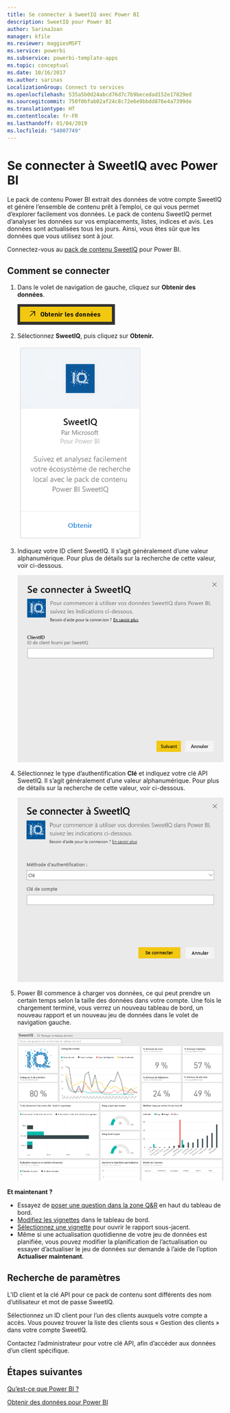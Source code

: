 ```yaml
---
title: Se connecter à SweetIQ avec Power BI
description: SweetIQ pour Power BI
author: SarinaJoan
manager: kfile
ms.reviewer: maggiesMSFT
ms.service: powerbi
ms.subservice: powerbi-template-apps
ms.topic: conceptual
ms.date: 10/16/2017
ms.author: sarinas
LocalizationGroup: Connect to services
ms.openlocfilehash: 535a5b0d24abcd76d7c7b9becedad152e17829ed
ms.sourcegitcommit: 750f0bfab02af24c8c72e6e9bbdd876e4a7399de
ms.translationtype: HT
ms.contentlocale: fr-FR
ms.lasthandoff: 01/04/2019
ms.locfileid: "54007749"
---
```

# <a name="connect-to-sweetiq-with-power-bi"></a>Se connecter à SweetIQ avec Power BI
Le pack de contenu Power BI extrait des données de votre compte SweetIQ et génère l’ensemble de contenu prêt à l’emploi, ce qui vous permet d’explorer facilement vos données. Le pack de contenu SweetIQ permet d’analyser les données sur vos emplacements, listes, indices et avis. Les données sont actualisées tous les jours. Ainsi, vous êtes sûr que les données que vous utilisez sont à jour.

Connectez-vous au [pack de contenu SweetIQ](https://app.powerbi.com/groups/me/getdata/services/sweetiq) pour Power BI.

## <a name="how-to-connect"></a>Comment se connecter
1. Dans le volet de navigation de gauche, cliquez sur **Obtenir des données**.
   
    ![](media/service-connect-to-sweetiq/getdata.png)
2. Sélectionnez **SweetIQ**, puis cliquez sur **Obtenir.**
   
    ![](media/service-connect-to-sweetiq/sweetiq.png)
3. Indiquez votre ID client SweetIQ. Il s’agit généralement d’une valeur alphanumérique. Pour plus de détails sur la recherche de cette valeur, voir ci-dessous.
   
    ![](media/service-connect-to-sweetiq/parameter.png)
4. Sélectionnez le type d’authentification **Clé** et indiquez votre clé API SweetIQ. Il s’agit généralement d’une valeur alphanumérique. Pour plus de détails sur la recherche de cette valeur, voir ci-dessous.
   
    ![](media/service-connect-to-sweetiq/credentials.png)
5. Power BI commence à charger vos données, ce qui peut prendre un certain temps selon la taille des données dans votre compte. Une fois le chargement terminé, vous verrez un nouveau tableau de bord, un nouveau rapport et un nouveau jeu de données dans le volet de navigation gauche.
   
    ![](media/service-connect-to-sweetiq/dashboard.png)

**Et maintenant ?**

* Essayez de [poser une question dans la zone Q&R](consumer/end-user-q-and-a.md) en haut du tableau de bord.
* [Modifiez les vignettes](service-dashboard-edit-tile.md) dans le tableau de bord.
* [Sélectionnez une vignette](consumer/end-user-tiles.md) pour ouvrir le rapport sous-jacent.
* Même si une actualisation quotidienne de votre jeu de données est planifiée, vous pouvez modifier la planification de l’actualisation ou essayer d’actualiser le jeu de données sur demande à l’aide de l’option **Actualiser maintenant**.

## <a name="finding-parameters"></a>Recherche de paramètres
L’ID client et la clé API pour ce pack de contenu sont différents des nom d’utilisateur et mot de passe SweetIQ.

Sélectionnez un ID client pour l’un des clients auxquels votre compte a accès. Vous pouvez trouver la liste des clients sous « Gestion des clients » dans votre compte SweetIQ.

Contactez l’administrateur pour votre clé API, afin d’accéder aux données d’un client spécifique.

## <a name="next-steps"></a>Étapes suivantes
[Qu’est-ce que Power BI ?](power-bi-overview.md)

[Obtenir des données pour Power BI](service-get-data.md)

